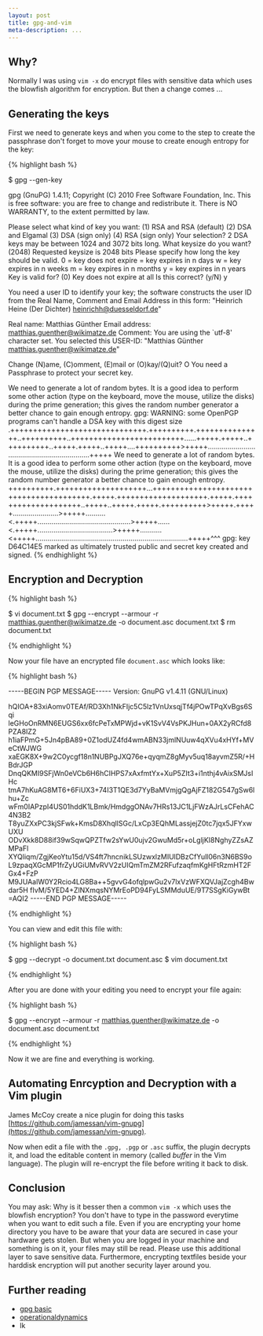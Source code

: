 ```yaml
---
layout: post
title: gpg-and-vim
meta-description: ...
---
```

*<outline>*


## Why?

Normally I was using `vim -x` do encrypt files with sensitive data which uses the blowfish algorithm for encryption.
But then a change comes ...


## Generating the keys

First we need to generate keys and when you come to the step to create the passphrase don't forget to move your mouse
to create enough entropy for the key:


{% highlight bash %}

$  gpg --gen-key

gpg (GnuPG) 1.4.11; Copyright (C) 2010 Free Software Foundation, Inc.
This is free software: you are free to change and redistribute it.
There is NO WARRANTY, to the extent permitted by law.

Please select what kind of key you want:
   (1) RSA and RSA (default)
   (2) DSA and Elgamal
   (3) DSA (sign only)
   (4) RSA (sign only)
Your selection? 2
DSA keys may be between 1024 and 3072 bits long.
What keysize do you want? (2048)
Requested keysize is 2048 bits
Please specify how long the key should be valid.
         0 = key does not expire
      <n>  = key expires in n days
      <n>w = key expires in n weeks
      <n>m = key expires in n months
      <n>y = key expires in n years
Key is valid for? (0)
Key does not expire at all
Is this correct? (y/N) y

You need a user ID to identify your key; the software constructs the user ID
from the Real Name, Comment and Email Address in this form:
    "Heinrich Heine (Der Dichter) <heinrichh@duesseldorf.de>"

Real name: Matthias Günther
Email address: matthias.guenther@wikimatze.de
Comment:
You are using the `utf-8' character set.
You selected this USER-ID:
    "Matthias Günther <matthias.guenther@wikimatze.de>"

Change (N)ame, (C)omment, (E)mail or (O)kay/(Q)uit? O
You need a Passphrase to protect your secret key.

We need to generate a lot of random bytes. It is a good idea to perform
some other action (type on the keyboard, move the mouse, utilize the
disks) during the prime generation; this gives the random number
generator a better chance to gain enough entropy.
gpg: WARNING: some OpenPGP programs can't handle a DSA key with this digest size
.++++++++++++++++++++++++++++++.++++++++++.+++++++++++++++..++++++++++..+++++++++++++++++++++++++......+++++.+++++..++++++++++..+++++.+++++..+++++....++++++++++>+++++.................................................................+++++
We need to generate a lot of random bytes. It is a good idea to perform
some other action (type on the keyboard, move the mouse, utilize the
disks) during the prime generation; this gives the random number
generator a better chance to gain enough entropy.
++++++++++.++++++++++++++++++++...++++++++++++++++++++++++++++++++++++++++.+++++.++++++++++++++++++++.+++++.++++++++++++++++++++..+++++..+++++.+++++.++++++++++>+++++.+++++.......................>+++++..........<.+++++...............................................>+++++......<.+++++......................................>+++++...........<+++++.............................................................................+++++^^^
gpg: key D64C14E5 marked as ultimately trusted
public and secret key created and signed.
{% endhighlight %}


## Encryption and Decryption

{% highlight bash %}

$ vi document.txt
$ gpg --encrypt --armour
    -r matthias.guenther@wikimatze.de
    -o document.asc document.txt
$ rm document.txt

{% endhighlight %}


Now your file have an encrypted file `document.asc` which looks like:

{% highlight bash %}

-----BEGIN PGP MESSAGE-----
Version: GnuPG v1.4.11 (GNU/Linux)

hQIOA+83xiAomv0TEAf/RD3Xh1NkFIjc5C5lz1VnUxsqjTf4jPOwTPqXvBgs6Sqi
leGHoOnRMN6EUGS6xx6fcPeTxMPWjd+vK1SvV4VsPKJHun+0AX2yRCfd8PZA8IZ2
h1iaFPmG+5Jn4pBA89+0Z1odUZ4fd4wmABN33jmlNUuw4qXVu4xHYf+MVeCtWJWG
xaEGK8X+9w2C0ycgf18n1NUBPgJXQ76e+qyqmZ8gMyv5uq18ayvmZ5R/+HBdrJGP
DnqQKMI9SFjWn0eVCb6H6hCIHPS7xAxfmtYx+XuP5ZIt3+i1nthj4vAixSMJsIHc
tmA7hKuAG8MT6+6FiUX3+74I3T1QE3d7YyBaMVmjgQgAjFZ182G547gSw6lhu+Zc
wFm0IAPzpI4US01hddK1LBmk/HmdggONAv7HRs13JC1LjFWzAJrLsCFehAC4N3B2
T8yuZXxPC3kjSFwk+KmsD8XhqllSGc/LxCp3EQhMLassjejZ0tc7jqx5JFYxwUXU
ODvXkk8D88if39wSqwQPZTfw2sYwU0ujv2GwuMd5r+oLgljKI8NghyZZsAZMPaFl
XYQliqm/ZgjKeoYtu15d/VS4ft7hncnikLSUzwxlzMIUlDBzCfYull06n3N6BS9o
L9zpaqXGcMP1frZyUGiUMvRVV2zUIQmTmZM2RFufzaqfmKgHFtRzmHT2FGx4+FzP
M9JUAalW0Y2Rcio4LG8Ba++5gvvG4ofqlpwGu2v7lxVzWFXQVJajZcgh4Bwdar5H
fIvM/5YED4+ZlNXmqsNYMrEoPD94FyLSMMduUE/9T7SSgKiGywBt
=AQI2
-----END PGP MESSAGE-----

{% endhighlight %}


You can view and edit this file with:


{% highlight bash %}

$ gpg --decrypt -o document.txt document.asc
$ vim document.txt

{% endhighlight %}


After you are done with your editing you need to encrypt your file again:


{% highlight bash %}

$ gpg --encrypt --armour
    -r matthias.guenther@wikimatze.de
    -o document.asc document.txt

{% endhighlight %}


Now it we are fine and everything is working.


## Automating Enrcyption and Decryption with a Vim plugin

James McCoy create a nice plugin for doing this tasks [https://github.com/jamessan/vim-gnupg](https://github.com/jamessan/vim-gnupg).

Now when edit a file with the `.gpg, .pgp` or `.asc` suffix, the plugin decrypts it, and load the editable content in
memory (called *buffer* in the Vim language). The plugin will re-encrypt the file before writing it back to disk.


## Conclusion

You may ask: Why is it besser then a common `vim -x` which uses the blowfish encryption? You don't have to type in the
password everytime when you want to edit such a file. Even if you are encrypting your home directory you have to be
aware that your data are secured in case your hardware gets stolen. But when you are logged in your machine and
something is on it, your files may still be read. Please use this additional layer to save sensitive data. Furthermore,
encrypting textfiles beside your harddisk encryption will put another security layer around you.


## Further reading

- [gpg basic](http://aplawrence.com/Basics/gpg.html "gpg basic")
- [operationaldynamics](http://blogs.operationaldynamics.com/andrew/software/gnome-desktop/vim-gpg-integration)
- lk

